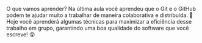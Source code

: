O que vamos aprender?
Na última aula você aprendeu que o Git e o GitHub podem te ajudar muito a trabalhar de maneira colaborativa e distribuída. 🧩
Hoje você aprenderá algumas técnicas para maximizar a eficiência desse trabalho em grupo, garantindo uma boa qualidade do software que você escreve! 😮
